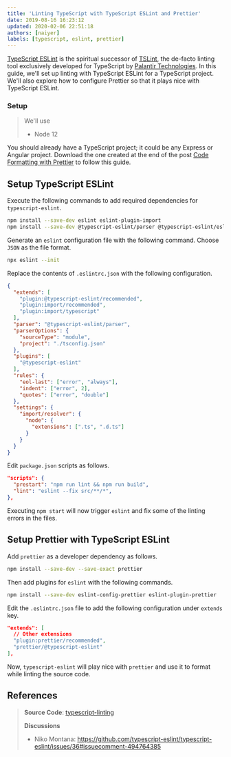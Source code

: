 ```yaml
---
title: 'Linting TypeScript with TypeScript ESLint and Prettier'
date: 2019-08-16 16:23:12
updated: 2020-02-06 22:51:18
authors: [naiyer]
labels: [typescript, eslint, prettier]
---
```


[TypeScript ESLint](https://github.com/typescript-eslint/typescript-eslint) is the spiritual successor of [TSLint](https://github.com/palantir/tslint), the de-facto linting tool exclusively developed for TypeScript by [Palantir Technologies](https://palantir.com/). In this guide, we'll set up linting with TypeScript ESLint for a TypeScript project. We'll also explore how to configure Prettier so that it plays nice with TypeScript ESLint.

### Setup

> We'll use
> - Node 12

You should already have a TypeScript project; it could be any Express or Angular project. Download the one created at the end of the post [Code Formatting with Prettier](/blog/2019/04/20/code-formatting-with-prettier) to follow this guide.

## Setup TypeScript ESLint

Execute the following commands to add required dependencies for `typescript-eslint`.

```bash
npm install --save-dev eslint eslint-plugin-import 
npm install --save-dev @typescript-eslint/parser @typescript-eslint/eslint-plugin 
```

Generate an `eslint` configuration file with the following command. Choose `JSON` as the file format.

```bash
npx eslint --init
```

Replace the contents of `.eslintrc.json` with the following configuration.

```json
{
  "extends": [
    "plugin:@typescript-eslint/recommended",
    "plugin:import/recommended",
    "plugin:import/typescript"
  ],
  "parser": "@typescript-eslint/parser",
  "parserOptions": {
    "sourceType": "module",
    "project": "./tsconfig.json"
  },
  "plugins": [
    "@typescript-eslint"
  ],
  "rules": {
    "eol-last": ["error", "always"],
    "indent": ["error", 2],
    "quotes": ["error", "double"]
  },
  "settings": {
    "import/resolver": {
      "node": {
        "extensions": [".ts", ".d.ts"]
      }
    }
  }
}
```

Edit `package.json` scripts as follows.

```json
"scripts": {
  "prestart": "npm run lint && npm run build",
  "lint": "eslint --fix src/**/*",
},
```

Executing `npm start` will now trigger `eslint` and fix some of the linting errors in the files.

## Setup Prettier with TypeScript ESLint

Add `prettier` as a developer dependency as follows.

```bash
npm install --save-dev --save-exact prettier
```

Then add plugins for `eslint` with the following commands.

```bash
npm install --save-dev eslint-config-prettier eslint-plugin-prettier
```

Edit the `.eslintrc.json` file to add the following configuration under `extends` key.

```json
"extends": [
  // Other extensions
  "plugin:prettier/recommended",
  "prettier/@typescript-eslint"
],
```

Now, `typescript-eslint` will play nice with `prettier` and use it to format while linting the source code.

## References

> **Source Code**: [typescript-linting](https://gitlab.com/mflash/nodejs-guides/-/tree/master/typescript-linting)
> 
> **Discussions**
> - Niko Montana: <https://github.com/typescript-eslint/typescript-eslint/issues/36#issuecomment-494764385>
